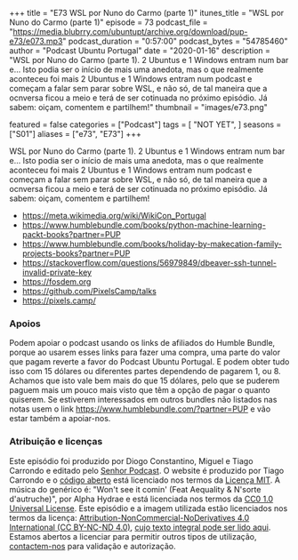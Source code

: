 +++
title = "E73 WSL por Nuno do Carmo (parte 1)"
itunes_title = "WSL por Nuno do Carmo (parte 1)"
episode = 73
podcast_file = "https://media.blubrry.com/ubuntupt/archive.org/download/pup-e73/e073.mp3"
podcast_duration = "0:57:00"
podcast_bytes = "54785460"
author = "Podcast Ubuntu Portugal"
date = "2020-01-16"
description = "WSL por Nuno do Carmo (parte 1). 2 Ubuntus e 1 Windows entram num bar e… Isto podia ser o início de mais uma anedota, mas o que realmente aconteceu foi mais 2 Ubuntus e 1 Windows entram num podcast e começam a falar sem parar sobre WSL, e não só, de tal maneira que a ocnversa ficou a meio e terá de ser cotinuada no próximo episódio. Já sabem: oiçam, comentem e partilhem!"
thumbnail = "images/e73.png"

featured = false
categories = ["Podcast"]
tags = [
  "NOT YET",
]
seasons = ["S01"]
aliases = ["e73", "E73"]
+++

WSL por Nuno do Carmo (parte 1). 2 Ubuntus e 1 Windows entram num bar e… Isto podia ser o início de mais uma anedota, mas o que realmente aconteceu foi mais 2 Ubuntus e 1 Windows entram num podcast e começam a falar sem parar sobre WSL, e não só, de tal maneira que a ocnversa ficou a meio e terá de ser cotinuada no próximo episódio. Já sabem: oiçam, comentem e partilhem!

* https://meta.wikimedia.org/wiki/WikiCon_Portugal
* https://www.humblebundle.com/books/python-machine-learning-packt-books?partner=PUP
* https://www.humblebundle.com/books/holiday-by-makecation-family-projects-books?partner=PUP
* https://stackoverflow.com/questions/56979849/dbeaver-ssh-tunnel-invalid-private-key
* https://fosdem.org
* https://github.com/PixelsCamp/talks
* https://pixels.camp/


### Apoios
Podem apoiar o podcast usando os links de afiliados do Humble Bundle, porque ao usarem esses links para fazer uma compra, uma parte do valor que pagam reverte a favor do Podcast Ubuntu Portugal.
E podem obter tudo isso com 15 dólares ou diferentes partes dependendo de pagarem 1, ou 8.
Achamos que isto vale bem mais do que 15 dólares, pelo que se puderem paguem mais um pouco mais visto que têm a opção de pagar o quanto quiserem.
Se estiverem interessados em outros bundles não listados nas notas usem o link https://www.humblebundle.com/?partner=PUP e vão estar também a apoiar-nos.

### Atribuição e licenças
Este episódio foi produzido por Diogo Constantino, Miguel e Tiago Carrondo e editado pelo [Senhor Podcast](https://senhorpodcast.pt/).
O website é produzido por Tiago Carrondo e o [código aberto](https://gitlab.com/podcastubuntuportugal/website) está licenciado nos termos da [Licença MIT](https://gitlab.com/podcastubuntuportugal/website/main/LICENSE).
A música do genérico é: "Won't see it comin' (Feat Aequality & N'sorte d'autruche)", por Alpha Hydrae e está licenciada nos termos da [CC0 1.0 Universal License](https://creativecommons.org/publicdomain/zero/1.0/).
Este episódio e a imagem utilizada estão licenciados nos termos da licença: [Attribution-NonCommercial-NoDerivatives 4.0 International (CC BY-NC-ND 4.0)](https://creativecommons.org/licenses/by-nc-nd/4.0/), [cujo texto integral pode ser lido aqui](https://creativecommons.org/licenses/by-nc-nd/4.0/legalcode). Estamos abertos a licenciar para permitir outros tipos de utilização, [contactem-nos](https://podcastubuntuportugal.org/contactos) para validação e autorização.

